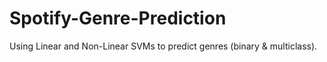 # Spotify-Genre-Prediction
Using Linear and Non-Linear SVMs to predict genres (binary &amp; multiclass).
